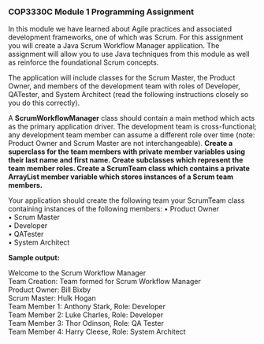 ### COP3330C Module 1 Programming Assignment

In this module we have learned about Agile practices and associated development frameworks, one of which was Scrum. 
For this assignment you will create a Java Scrum Workflow Manager application. The assignment will allow you to use Java techniques from this module as well as reinforce the foundational Scrum concepts.

The application will include classes for the Scrum Master, the Product Owner, and members of the development team with roles of Developer, QATester, and System Architect (read the following instructions closely so you do this correctly).

A **ScrumWorkflowManager** class should contain a main method which acts as the primary application driver. 
The development team is cross-functional; any development team member can assume a different role over time (note: Product Owner and Scrum Master are not interchangeable). **Create a  superclass for the team members with private member variables using their last name and first name. Create subclasses which represent the team member roles. Create a ScrumTeam class which contains a private ArrayList member variable  which stores instances of a Scrum team members.**

Your application should create the following team your ScrumTeam class containing instances of the following members:
•	Product Owner  
•	Scrum Master  
•	Developer  
•	QATester  
•	System Architect  

**Sample output:**

Welcome to the Scrum Workflow Manager  
    Team Creation: Team formed for Scrum Workflow Manager  
    Product Owner: Bill Bixby  
    Scrum Master: Hulk Hogan  
    Team Member 1: Anthony Stark, Role: Developer  
    Team Member 2: Luke Charles, Role: Developer  
    Team Member 3: Thor Odinson, Role: QA Tester  
    Team Member 4: Harry Cleese, Role: System Architect  
